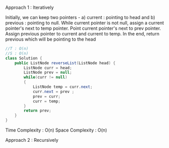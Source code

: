 Approach 1 : Iteratively

Initially, we can keep two pointers - a) current : pointing to head and b) previous : pointing to null.
While current pointer is not null, assign a  current pointer's next to temp pointer.
Point current pointer's next to prev pointer.
Assign previous pointer to current and current to temp.
In the end, return previous which will be pointing to the head

``` java
//T : O(n)
//S : O(n)
class Solution {
    public ListNode reverseList(ListNode head) {
        ListNode curr = head;
        ListNode prev = null;
        while(curr != null)
        {
            ListNode temp = curr.next;
            curr.next = prev ;   
            prev = curr;
            curr = temp;
        }
        return prev;
    }
}

```
Time Complexity : O(n)
Space Complexity : O(n)

Approach 2 : Recursively

